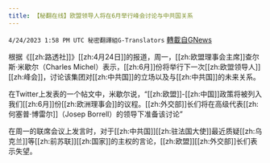 ```yaml
---
title: 【秘翻在线】欧盟领导人将在6月举行峰会讨论与中共国关系
---
```

`4/24/2023 1:58 PM UTC 秘密翻譯組G-Translators` [轉載自GNews](https://gnews.org/articles/1249522)

根据《[[zh:路透社]]》[[zh:4月24日]]的报道，周一，[[zh:欧盟理事会主席]]查尔斯·米歇尔（Charles Michel）表示，[[zh:6月]]份将举行下一次[[zh:欧盟领导人]][[zh:峰会]]，讨论该集团对[[zh:中共国]]的立场以及与[[zh:中共国]]的未来关系。

在Twitter上发表的一个帖文中，米歇尔说，“[[zh:欧盟]]-[[zh:中国]]政策将被列入我们[[zh:6月]]份[[zh:欧洲理事会]]的议程。[[zh:外交部]]长们将在高级代表[[zh:何塞普·博雷尔]]（Josep Borrell）的领导下准备该讨论”

在周一的联席会议上发言时，对于[[zh:中共国]][[zh:驻法国大使]]最近质疑[[zh:乌克兰]]等[[zh:前苏联]][[zh:国家]]的主权的言论，[[zh:欧盟]][[zh:外交部]]长们表示失望。

